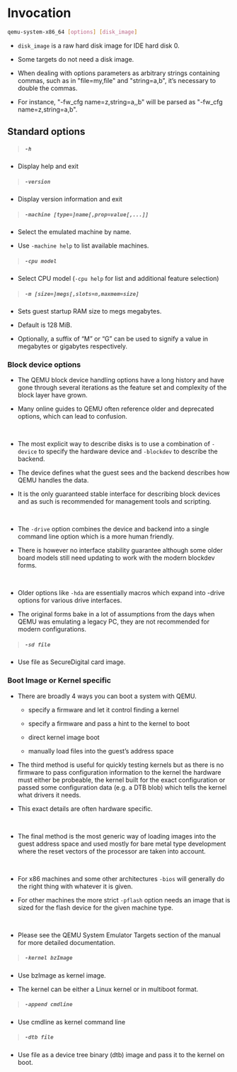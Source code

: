 # Invocation

```sh
qemu-system-x86_64 [options] [disk_image]
```

- `disk_image` is a raw hard disk image for IDE hard disk 0.

- Some targets do not need a disk image.

- When dealing with options parameters as arbitrary strings containing commas, such as in "file=my,file" and "string=a,b", it’s necessary to double the commas.

- For instance, "-fw_cfg name=z,string=a,,b" will be parsed as "-fw_cfg name=z,string=a,b".

## Standard options

> ##### `-h`

- Display help and exit

> ##### `-version`

- Display version information and exit

> ##### `-machine [type=]name[,prop=value[,...]]`

- Select the emulated machine by name.

- Use `-machine help` to list available machines.

> ##### `-cpu model`

- Select CPU model (`-cpu help` for list and additional feature selection)

> ##### `-m [size=]megs[,slots=n,maxmem=size]`

- Sets guest startup RAM size to megs megabytes.

- Default is 128 MiB.

- Optionally, a suffix of “M” or “G” can be used to signify a value in megabytes or gigabytes respectively.

### Block device options

- The QEMU block device handling options have a long history and have gone through several iterations as the feature set and complexity of the block layer have grown.

- Many online guides to QEMU often reference older and deprecated options, which can lead to confusion.

<br>

- The most explicit way to describe disks is to use a combination of `-device` to specify the hardware device and `-blockdev` to describe the backend.

- The device defines what the guest sees and the backend describes how QEMU handles the data.

- It is the only guaranteed stable interface for describing block devices and as such is recommended for management tools and scripting.

<br>

- The `-drive` option combines the device and backend into a single command line option which is a more human friendly.

- There is however no interface stability guarantee although some older board models still need updating to work with the modern blockdev forms.

<br>

- Older options like `-hda` are essentially macros which expand into -drive options for various drive interfaces.

- The original forms bake in a lot of assumptions from the days when QEMU was emulating a legacy PC, they are not recommended for modern configurations.

> ##### `-sd file`

- Use file as SecureDigital card image.

### Boot Image or Kernel specific

- There are broadly 4 ways you can boot a system with QEMU.

    - specify a firmware and let it control finding a kernel

    - specify a firmware and pass a hint to the kernel to boot

    - direct kernel image boot

    - manually load files into the guest’s address space

- The third method is useful for quickly testing kernels but as there is no firmware to pass configuration information to the kernel the hardware must either be probeable, the kernel built for the exact configuration or passed some configuration data (e.g. a DTB blob) which tells the kernel what drivers it needs.

- This exact details are often hardware specific.

<br>

- The final method is the most generic way of loading images into the guest address space and used mostly for bare metal type development where the reset vectors of the processor are taken into account.

<br>

- For x86 machines and some other architectures `-bios` will generally do the right thing with whatever it is given.

- For other machines the more strict `-pflash` option needs an image that is sized for the flash device for the given machine type.

<br>

- Please see the QEMU System Emulator Targets section of the manual for more detailed documentation.

> ##### `-kernel bzImage`

- Use bzImage as kernel image.

- The kernel can be either a Linux kernel or in multiboot format.

> ##### `-append cmdline`

- Use cmdline as kernel command line

> ##### `-dtb file`

- Use file as a device tree binary (dtb) image and pass it to the kernel on boot.
